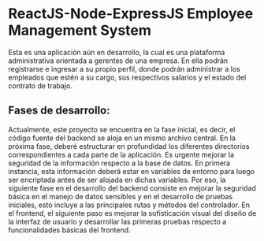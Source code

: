 # ReactJS-Node-ExpressJS Employee Management System
Esta es una aplicación aún en desarrollo, la cual es una plataforma administrativa orientada a gerentes de una empresa. En ella podrán registrarse e ingresar a su propio perfil, donde podrán administrar a los empleados que estén a su cargo, sus respectivos salarios y el estado del contrato de trabajo.

## Fases de desarrollo:
Actualmente, este proyecto se encuentra en la fase inicial, es decir, el código fuente del backend se aloja en un mismo archivo central. En la próxima fase, deberé estructurar en profundidad los diferentes directorios correspondientes a cada parte de la aplicación.
Es urgente mejorar la seguridad de la información respecto a la base de datos. En primera instancia, esta información deberá estar en variables de entorno para luego ser encriptada antes de ser alojada en dichas variables.
Por eso, la siguiente fase en el desarrollo del backend consiste en mejorar la seguridad básica en el manejo de datos sensibles y en el desarrollo de pruebas iniciales, esto incluye a las principales rutas y métodos del controlador.
En el frontend, el siguiente paso es mejorar la sofisticación visual del diseño de la interfaz de usuario y desarrollar las primeras pruebas respecto a funcionalidades básicas del frontend.
